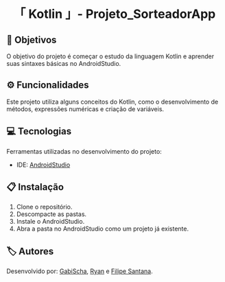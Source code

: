 <h1 align="center">「 Kotlin 」- Projeto_SorteadorApp</h1>




<h2 id=objective>📌 Objetivos</h2>

O objetivo do projeto é começar o estudo da linguagem Kotlin e aprender suas sintaxes básicas no AndroidStudio.

<h2 id=features>⚙️ Funcionalidades </h2>

Este projeto utiliza alguns conceitos do Kotlin, como o desenvolvimento de métodos, expressões numéricas e criação de variáveis.

<h2 id=technology>💻 Tecnologias</h2>

Ferramentas utilizadas no desenvolvimento do projeto:

- IDE: <a href="https://developer.android.com/studio?gclsrc=aw.ds&gad_source=1&gclid=Cj0KCQjwm7q-BhDRARIsACD6-fXhO3ymKJ4PYj3f_Uiy-gcUgjqVXXAr4PKvIC6XXtXHzCuj_PjXL8caAte3EALw_wcB&hl=pt-br">AndroidStudio</a>


<h2 id=installation>📋 Instalação</h2>

1. Clone o repositório.
2. Descompacte as pastas.
3. Instale o AndroidStudio.
4. Abra a pasta no AndroidStudio como um projeto já existente.

<h2 id=author>🏷️ Autores</h2>

Desenvolvido por: <a href="https://www.linkedin.com/in/gabrielaschaper/" target="_blank">GabiScha</a>, 
<a href="https://github.com/ferreiraryan" target="_blank">Ryan</a> e 
<a href="https://github.com/FilipeS4ntts" target="_blank">Filipe Santana</a>.
